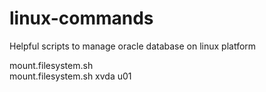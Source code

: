 # linux-commands
Helpful scripts to manage oracle database on linux platform

mount.filesystem.sh <device> <mountpoint><br/>
mount.filesystem.sh xvda u01

